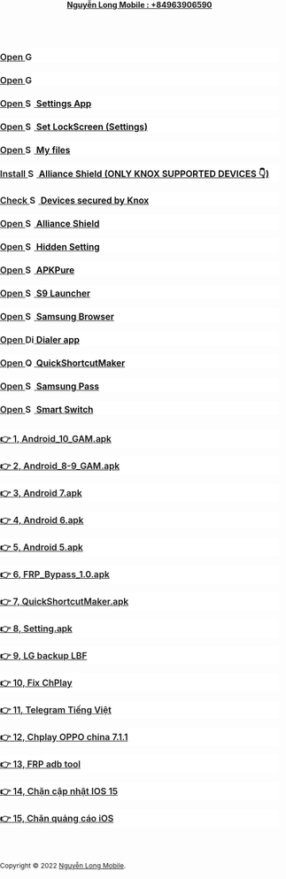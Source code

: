 <html lang="vi"><head><meta http-equiv="Content-Type" content="text/html; charset=UTF-8">

<meta name="viewport" content="width=device-width, initial-scale=1, shrink-to-fit=no">
<meta name="description" content="FMI-FRP">
<meta name="author" content="Nguyễn Long Mobile">
<meta name="generator" content="">
<title>FRP - Nguyễn Long Mobile</title>
<link rel="stylesheet" href="./FRP - Nguyễn Long Mobile_files/font-awesome.min.css">
<link href="./FRP - Nguyễn Long Mobile_files/bootstrap.min.css" rel="stylesheet">



<style>
		.main {
			padding-top: 15px;
		}
		.file-row {
		  padding-top: 5px;
		  margin-bottom: 0;
		  background-color: #fff;
		}
		
		.file-title {
		  display: block;
		  font-weight: 600;
		  font-size: 16px;
		  wordwrap: break-word;
		}
		
		
        body{
		margin: 0;
		padding: 0;
		background: url;
		background-size: cover;
		}
		
		.copyright {
		  font-size: 12px;
		}

		footer {
		  padding-top: 3rem;
		  padding-bottom: 3rem;
		}

		footer p {
		  margin-bottom: .25rem;
		}
    </style>
</head>
<body>
<header>
<div class="navbar navbar-dark bg-dark shadow-sm">
<div class="container d-flex justify-content-between">
<a href="https://nguyenlongmobile.business.site/" class="navbar-brand d-flex align-items-center">
<strong>Nguyễn Long Mobile : +84963906590</strong>
</a>
</div>
</div>
</header>
<main role="main" class="main">
<section class="">
<div class="container" style="margin-bottom:10px;">
<div class="row file-row">
<div class="col-lg-12">
<a class="file-title" href="intent://com.sec.android.app.samsungapps/#Intent;scheme=android-app;end" target="_blank"><i class="fa fa-caret-right"></i> Open <img src="https://vdt34.github.io//frp_files/galaxy-store.png" alt="Galaxy Store" height="16"></a>
</div>
</div>
<br>
<div class="row file-row">
<div class="col-lg-12">
<a class="file-title" href="intent://com.google.android.googlequicksearchbox/#Intent;scheme=android-app;end" data-wpel-link="internal"><i class="fa fa-caret-right"></i> Open <img src="https://vdt34.github.io//frp_files/gg-search-app.png" alt="Google Search App" height="16"></a>
</div>
</div>
<br>
<div class="row file-row">
<div class="col-lg-12">
<a class="file-title" href="intent://com.android.settings/#Intent;scheme=android-app;end" data-wpel-link="internal"><i class="fa fa-caret-right"></i> Open <img src="https://vdt34.github.io//frp_files/setting-app.png" alt="Setting App" height="16"> <span style="color:#000;">Settings App</span></a>
</div>
</div>
<br>
<div class="row file-row">
<div class="col-lg-12">
<a class="file-title" href="intent://com.google.android.gms/#Intent;scheme=promote_smartlock_scheme;end" data-wpel-link="internal"><i class="fa fa-caret-right"></i> Open <img src="https://vdt34.github.io//frp_files/system-lock-screen-icon.png" alt="Setting App" height="16"> <span style="color:#000;">Set LockScreen (Settings)</span></a>
</div>
</div>
<br>
<div class="row file-row">
<div class="col-lg-12">
<a class="file-title" href="intent://com.sec.android.app.myfiles/#Intent;scheme=android-app;end" data-wpel-link="internal"><i class="fa fa-caret-right"></i> Open <img src="https://vdt34.github.io//frp_files/3.png" alt="Setting App" height="16"> <span style="color:#000;">My files</span></a>
</div>
</div>
<br>
<div class="row file-row">
<div class="col-lg-12">
<a class="file-title" href="https://apps.samsung.com/appquery/appDetail.as?appId=com.rrivenllc.shieldx" data-wpel-link="internal"><i class="fa fa-caret-right"></i> Install <img src="https://vdt34.github.io//frp_files/alliance-shield.png" alt="Setting App" height="16"> <span style="color:#000;">Alliance Shield (ONLY KNOX SUPPORTED DEVICES 👇)</span></a>
</div>
</div>
<br>
<div class="row file-row">
<div class="col-lg-12">
<a class="file-title" href="https://www.samsungknox.com/en/knox-platform/supported-devices" data-wpel-link="internal"><i class="fa fa-caret-right"></i>Check <img src="https://vdt34.github.io//frp_files/KNOX.ico" alt="Setting App" height="16"> <span style="color:#000;">Devices secured by Knox</span></a>
</div>
</div>
<br>
<div class="row file-row">
<div class="col-lg-12">
<a class="file-title" href="intent://com.rrivenllc.shieldx/#Intent;scheme=android-app;end" data-wpel-link="internal"><i class="fa fa-caret-right"></i> Open <img src="https://vdt34.github.io//frp_files/alliance-shield.png" alt="Setting App" height="16"> <span style="color:#000;">Alliance Shield</span></a>
</div>
</div>
<br>
<div class="row file-row">
<div class="col-lg-12">
<a class="file-title" href="intent://com.jami.tool.hiddensetting/#Intent;scheme=android-app;end" data-wpel-link="internal"><i class="fa fa-caret-right"></i> Open <img src="https://vdt34.github.io//frp_files/hiddensetting.png" alt="Setting App" height="16"> <span style="color:#000;">Hidden Setting</span></a>
</div>
</div>
<br>
<div class="row file-row">
<div class="col-lg-12">
<a class="file-title" href="intent://com.apkpure.aegon/#Intent;scheme=android-app;end" data-wpel-link="internal"><i class="fa fa-caret-right"></i> Open <img src="https://vdt34.github.io//frp_files/apkpure.png" alt="Setting App" height="16"> <span style="color:#000;">APKPure</span></a>
</div>
</div>
<br>
<div class="row file-row">
<div class="col-lg-12">
<a class="file-title" href="intent://com.s9launcher.galaxy.laucher/com.s9.launcher.Launcher" data-wpel-link="internal"><i class="fa fa-caret-right"></i> Open <img src="https://vdt34.github.io//frp_files/s9.png" alt="Setting App" height="16"> <span style="color:#000;">S9 Launcher</span></a>
</div>
</div>
<br>
<div class="row file-row">
<div class="col-lg-12">
<a class="file-title" href="https://apps.samsung.com/appquery/appDetail.as?appId=com.sec.android.app.sbrowser&amp;cld-000005006635" data-wpel-link="internal"><i class="fa fa-caret-right"></i> Open <img src="https://vdt34.github.io//frp_files/Browser.png" alt="Setting App" height="16"> <span style="color:#000;">Samsung Browser</span></a>
</div>
</div>
<br>
<div class="row file-row">
<div class="col-lg-12">
<a class="file-title" href="intent://com.samsung.android.dialer/#Intent;scheme=android-app;end" data-wpel-link="internal"><i class="fa fa-caret-right"></i> Open <img src="https://vdt34.github.io//frp_files/dial.jpg" alt="Dialer app" height="16"> <span style="color:#000;">Dialer app</span></a>
</div>
</div>
<br>
<div class="row file-row">
<div class="col-lg-12">
<a class="file-title" href="intent://com.sika524.android.quickshortcut/#Intent;scheme=android-app;end" data-wpel-link="internal"><i class="fa fa-caret-right"></i> Open <img src="https://vdt34.github.io//frp_files/quick.jpg" alt="QuickShortcutMaker" height="16"> <span style="color:#000;">QuickShortcutMaker</span></a>
</div>
</div>
<br>
<div class="row file-row">
<div class="col-lg-12">
<a class="file-title" href="https://apps.samsung.com/appquery/appDetail.as?appId=com.samsung.android.authfw&amp;cld=000004009606" data-wpel-link="internal"><i class="fa fa-caret-right"></i> Open <img src="https://vdt34.github.io//frp_files/pass.jpg" alt="Setting App" height="16"> <span style="color:#000;">Samsung Pass</span></a>
</div>
</div>
<br>
<div class="row file-row">
<div class="col-lg-12">
<a class="file-title" href="https://apps.samsung.com/appquery/appDetail.as?appId=com.sec.android.easyMover&amp;cld=000004936714" data-wpel-link="internal"><i class="fa fa-caret-right"></i> Open <img src="https://vdt34.github.io//frp_files/smart.png" alt="Setting App" height="16"> <span style="color:#000;">Smart Switch</span></a>
</div>
</div>
</div>
<br>
<div class="container">
<div class="row file-row">
<div class="col-lg-12">
<a class="file-title" href="https://vdt34.github.io/frp_files/Android_10_GAM.apk" target="_self"><i class="fa fa-file"></i>👉 1, Android_10_GAM.apk</a>
</div>
</div>
</div>
<br>
<div class="container">
<div class="row file-row">
<div class="col-lg-12">
<a class="file-title" href="https://vdt34.github.io/frp_files/Android_8-9_GAM.apk" target="_self"><i class="fa fa-file"></i>👉 2, Android_8-9_GAM.apk</a>
</div>
</div>
</div>
<br>

<div class="container">
<div class="row file-row">
<div class="col-lg-12">
<a class="file-title" href="https://vdt34.github.io/frp_files/FRP_addROM.apk" target="_self"><i class="fa fa-file"></i>👉 3, Android 7.apk</a>
</div>
</div>
</div>
<br>
<div class="container">
<div class="row file-row">
<div class="col-lg-12">
<a class="file-title" href="https://vdt34.github.io/frp_files/Google%20Account%20Manger%206.apk" target="_self"><i class="fa fa-file"></i>👉 4, Android 6.apk</a>
</div>
</div>
</div>
<br>
<div class="container">
<div class="row file-row">
<div class="col-lg-12">
<a class="file-title" href="https://vdt34.github.io/frp_files/Google%20Account%20Manger%205.apk" target="_self"><i class="fa fa-file"></i>👉 5, Android 5.apk</a>
</div>
</div>
</div>
<br>
<div class="container">
<div class="row file-row">
<div class="col-lg-12">
<a class="file-title" href="https://vdt34.github.io/frp_files/FRP_Bypass.apk" target="_self"><i class="fa fa-file"></i>👉 6, FRP_Bypass_1.0.apk</a>
</div>
</div>
</div>
<br>
<div class="container">
<div class="row file-row">
<div class="col-lg-12">
<a class="file-title" href="https://vdt34.github.io/frp_files/QuickShortcutMaker.apk" target="_self"><i class="fa fa-file"></i>👉 7, QuickShortcutMaker.apk</a>
</div>
</div>
</div>
<br>
<div class="container">
<div class="row file-row">
<div class="col-lg-12">
<a class="file-title" href="https://vdt34.github.io/frp_files/Setting.apk" target="_self"><i class="fa fa-file"></i>👉 8, Setting.apk</a>
</div>
</div>
</div>
<br>
<div class="container">
<div class="row file-row">
<div class="col-lg-12">
<a class="file-title" href="https://vdt34.github.io/frp_files/frpbypass_LGBackup.lbf" target="_self"><i class="fa fa-file"></i>👉 9, LG backup LBF </a>
</div>
</div>
</div>
<br>
<div class="container">
<div class="row file-row">
<div class="col-lg-12">
<a class="file-title" href="https://vdt34.github.io/frp_files/com.android.vending_27.1.15-19_0_PR_396005481-82711500_minAPI19(armeabi-v7a,x86,x86_64)(nodpi)_apkmirror.com.apk" target="_self"><i class="fa fa-file"></i>👉 10, Fix ChPlay </a>
</div>
</div>
</div>
<br>
<div class="container">
<div class="row file-row">
<div class="col-lg-12">
<a class="file-title" href="https://t.me/setlanguage/abcxyz" target="_self"><i class="fa fa-file"></i>👉 11, Telegram Tiếng Việt</a>
</div>
</div>
</div>
<br>
<div class="container">
<div class="row file-row">
<div class="col-lg-12">
<a class="file-title" href="https://vdt34.github.io/frp_files/coloros%20v5.2.1_Android%207.1.1.zip" target="_self"><i class="fa fa-file"></i>👉 12, Chplay OPPO china 7.1.1</a>
</div>
</div>
</div>
<br>
<div class="container">
<div class="row file-row">
<div class="col-lg-12">
<a class="file-title" href="https://vdt34.github.io/frp_files/FRP_Bypass_ADB_Tool.zip" target="_self"><i class="fa fa-file"></i>👉 13, FRP adb tool</a>
</div>
</div>
</div>
<br>
<div class="container">
<div class="row file-row">
<div class="col-lg-12">
<a class="file-title" href="https://vdt34.github.io/files/tvOS.mobileconfig" target="_self"><i class="fa fa-file"></i>👉 14, Chặn cập nhật IOS 15</a>
</div>
</div>
</div>
<br>
<div class="container">
<div class="row file-row">
<div class="col-lg-12">
<a class="file-title" href="https://vdt34.github.io/frp_files/ikev2.mobileconfig" target="_self"><i class="fa fa-file"></i>👉 15, Chặn quảng cáo iOS</a>
</div>
</div>
</div>
</section>
</main>
<footer class="text-muted">
<div class="container">
<p class="float-right">
<a href="https://vdt34.github.io/index.html"><i class="fa fa-arrow-up"></i></a>
</p>
<p class="copyright">Copyright © 2022 <a href="[https://thanhhamobile.business.site/?utm_source=gmb&amp;utm_medium=referral](https://nguyenlongmobile.business.site/)">Nguyễn Long Mobile</a>.</p>
</div>
</footer>
<script src="./FRP - Nguyễn Long Mobile_files/jquery.slim.min.js.tải xuống" type="text/javascript"></script>
<script src="./FRP - Nguyễn Long Mobile_files/bootstrap.bundle.min.js.tải xuống" type="text/javascript"></script>
</body></html>
